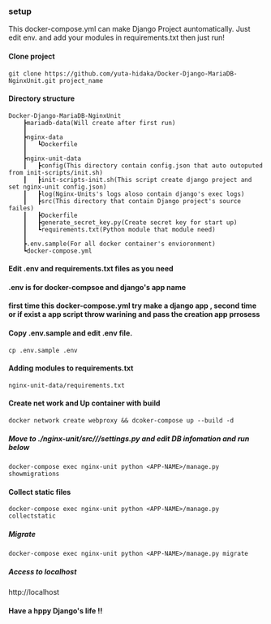### setup

This docker-compose.yml can make Django Project auntomatically.
Just edit env. and add your modules in requirements.txt then just run!

#### Clone project

```
git clone https://github.com/yuta-hidaka/Docker-Django-MariaDB-NginxUnit.git project_name
```

#### Directory structure

```
Docker-Django-MariaDB-NginxUnit
    ┣mariadb-data(Will create after first run)
    ┃
    ┣nginx-data
    ┃   ┗Dockerfile
    ┃
    ┣nginx-unit-data
    ┃   ┣config(This directory contain config.json that auto outoputed from init-scripts/init.sh)
    ┃   ┣init-scripts-init.sh(This script create django project and set nginx-unit config.json)
    ┃   ┣log(Nginx-Units's logs aloso contain django's exec logs)
    ┃   ┣src(This directory that contain Django project's source failes)
    ┃   ┣Dockerfile
    ┃   ┣generate_secret_key.py(Create secret key for start up)
    ┃   ┗requirements.txt(Python module that module need)
    ┃
    ┣.env.sample(For all docker container's envioronment)
    ┗docker-compose.yml
```

#### Edit .env and requirements.txt files as you need

#### .env is for docker-compsoe and django's app name

#### first time this docker-compose.yml try make a django app , second time or if exist a app script throw warining and pass the creation app prrosess

#### Copy .env.sample and edit .env file.

```
cp .env.sample .env
```

#### Adding modules to requirements.txt

```
nginx-unit-data/requirements.txt
```

#### Create net work and Up container with build

```
docker network create webproxy && dcoker-compose up --build -d
```

##### Move to ./nginx-unit/src/<APP-NAME>/<APP-NAME>/settings.py and edit DB infomation and run below

```
docker-compose exec nginx-unit python <APP-NAME>/manage.py showmigrations
```

#### Collect static files

```
docker-compose exec nginx-unit python <APP-NAME>/manage.py collectstatic
```

##### Migrate

```
docker-compose exec nginx-unit python <APP-NAME>/manage.py migrate
```

##### Access to localhost

http://localhost

#### Have a hppy Django's life !!
